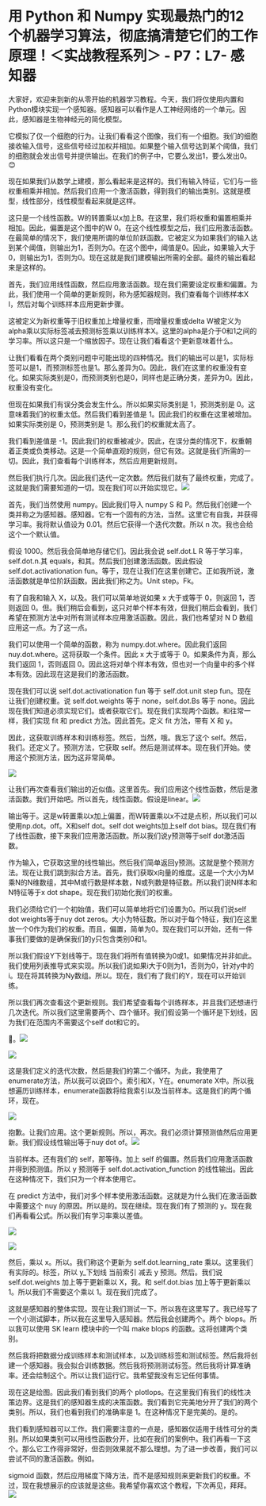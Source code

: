 # 用 Python 和 Numpy 实现最热门的12个机器学习算法，彻底搞清楚它们的工作原理！＜实战教程系列＞ - P7：L7- 感知器 

大家好，欢迎来到新的从零开始的机器学习教程。今天，我们将仅使用内置和Python模块实现一个感知器。感知器可以看作是人工神经网络的一个单元。因此，感知器是生物神经元的简化模型。

它模拟了仅一个细胞的行为。让我们看看这个图像，我们有一个细胞。我们的细胞接收输入信号，这些信号经过加权并相加。如果整个输入信号达到某个阈值，我们的细胞就会发出信号并提供输出。在我们的例子中，它要么发出1，要么发出0。😊

现在如果我们从数学上建模，那么看起来是这样的。我们有输入特征，它们与一些权重相乘并相加。然后我们应用一个激活函数，得到我们的输出类别。这就是模型，线性部分，线性模型看起来就是这样。

这只是一个线性函数。W的转置乘以x加上B。在这里，我们将权重和偏置相乘并相加。因此，偏置是这个图中的W 0。在这个线性模型之后，我们应用激活函数。在最简单的情况下，我们使用所谓的单位阶跃函数。它被定义为如果我们的输入达到某个阈值，则输出为1，否则为0。在这个图中，阈值是0。因此，如果输入大于0，则输出为1，否则为0。现在这就是我们建模输出所需的全部。最终的输出看起来是这样的。

首先，我们应用线性函数，然后应用激活函数。现在我们需要设定权重和偏置。为此，我们使用一个简单的更新规则，称为感知器规则。我们查看每个训练样本X I，然后对每个训练样本应用更新步骤。

这被定义为新权重等于旧权重加上增量权重，而增量权重或delta W被定义为alpha乘以实际标签减去预测标签乘以训练样本X。这里的alpha是介于0和1之间的学习率。所以这只是一个缩放因子。现在让我们看看这个更新意味着什么。

让我们看看在两个类别问题中可能出现的四种情况。我们的输出可以是1，实际标签可以是1，而预测标签也是1。那么差异为0。因此，我们在这里的权重没有变化。如果实际类别是0，而预测类别也是0，同样也是正确分类，差异为0。因此，权重没有变化。

但现在如果我们有误分类会发生什么。所以如果实际类别是 1，预测类别是 0。这意味着我们的权重太低。然后我们看到差值是 1。因此我们的权重在这里被增加。如果实际类别是 0，预测类别是 1。那么我们的权重就太高了。

我们看到差值是 -1。因此我们的权重被减少。因此，在误分类的情况下，权重朝着正类或负类移动。这是一个简单直观的规则，但它有效。这就是我们所需的一切。因此，我们查看每个训练样本，然后应用更新规则。

然后我们执行几次。因此我们迭代一定次数。然后我们就有了最终权重，完成了。这就是我们需要知道的一切。现在我们可以开始实现它。![](img/47427fb8775e23c1bec39e64630a9c33_1.png)

首先，我们当然使用 numpy。因此我们导入 numpy S 和 P。然后我们创建一个类并称之为感知器。感知器。它有一个固有的方法，当然。这里它有自我，并获得学习率。我将默认值设为 0.01。然后它获得一个迭代次数。所以 n 次。我也会给这个一个默认值。

假设 1000。然后我会简单地存储它们。因此我会说 self.dot.L R 等于学习率，self.dot.n.其 equals，和其。然后我们创建激活函数。因此假设 self.dot.activationation fun。等于，现在让我们在这里创建它。正如我所说，激活函数就是单位阶跃函数。因此我们称之为。Unit step。Fk。

有了自我和输入 X，以及。我们可以简单地说如果 x 大于或等于 0，则返回 1，否则返回 0。但。我们稍后会看到，这只对单个样本有效，但我们稍后会看到，我们希望在预测方法中对所有测试样本应用激活函数。因此，我们也希望对 N D 数组应用这一点。为了这一点。

我们可以使用一个简单的函数，称为 numpy.dot.where。因此我们返回 nuy.dot.where。这将获取一个条件。因此 x 大于或等于 0。如果条件为真，那么我们返回 1，否则返回 0。因此这将对单个样本有效，但也对一个向量中的多个样本有效。因此现在这是我们的激活函数。

现在我们可以说 self.dot.activationation fun 等于 self.dot.unit step fun。现在让我们创建权重。说 self.dot.weights 等于 none，self.dot.Bs 等于 none。因此现在我们知道必须实现它们。或者获取它们。现在我们实现两个函数。和往常一样，我们实现 fit 和 predict 方法。因此首先。定义 fit 方法，带有 X 和 y。

因此，这获取训练样本和训练标签。然后，当然，哦。我忘了这个 self。然后，我们。还定义了。预测方法，它获取 self。然后是测试样本。现在我们开始。使用这个预测方法，因为这非常简单。

![](img/47427fb8775e23c1bec39e64630a9c33_3.png)

让我们再次查看我们输出的近似值。这里首先。我们应用这个线性函数，然后是激活函数。我们开始吧。所以首先，线性函数。假设是linear。![](img/47427fb8775e23c1bec39e64630a9c33_5.png)

输出等于。这是w转置乘以x加上偏置，而W转置乘以x不过是点积，所以我们可以使用np.dot。off。X和self dot。self dot weights加上self dot bias。现在我们有了线性函数，接下来我们应用激活函数。所以我们说y预测等于self dot激活函数。

作为输入，它获取这里的线性输出。然后我们简单返回y预测。这就是整个预测方法。现在让我们跳到拟合方法。首先，我们获取x向量的维度。这是一个大小为M乘N的N维数组，其中M或行数是样本数，N或列数是特征数。所以我们说N样本和N特征等于x dot shape。现在我们初始化我们的权重。

我们必须给它们一个初始值，我们可以简单地将它们设置为0。所以我们说self dot weights等于nuy dot zeros。大小为特征数。所以对于每个特征，我们在这里放一个0作为我们的权重。而且，偏置，简单为0。现在我们可以开始，还有一件事我们要做的是确保我们的y只包含类别0和1。

所以我们假设Y下划线等于。现在我们将所有值转换为0或1。如果情况并非如此。我们使用列表推导式来实现。所以我们说如果i大于0则为1，否则为0，针对y中的i。现在将其转换为Ny数组。所以。现在，我们有了我们的Y，现在可以开始训练。

所以我们再次查看这个更新规则。我们希望查看每个训练样本，并且我们还想进行几次迭代。所以我们这里需要两个、四个循环。我们假设第一个循环是下划线，因为我们在范围内不需要这个self dot和它的。

🤢。![](img/47427fb8775e23c1bec39e64630a9c33_7.png)

![](img/47427fb8775e23c1bec39e64630a9c33_8.png)

这是我们定义的迭代次数，然后是我们的第二个循环。为此，我使用了enumerate方法，所以我可以说四个。索引和X，Y在。enumerate X中。所以我想遍历训练样本，enumerate函数将给我索引以及当前样本。这是我们的两个循环，现在。

![](img/47427fb8775e23c1bec39e64630a9c33_10.png)

抱歉。让我们应用。这个更新规则。所以，再次。我们必须计算预测值然后应用更新。我们假设线性输出等于nuy dot of。![](img/47427fb8775e23c1bec39e64630a9c33_12.png)

当前样本。还有我们的 self，那等待。加上 self 的偏置。然后我们应用激活函数并得到预测值。所以 y 预测等于 self.dot.activation_function 的线性输出。因此在这种情况下，我们只为一个样本使用它。

在 predict 方法中，我们对多个样本使用激活函数。这就是为什么我们在激活函数中需要这个 nuy 的原因。所以是的。现在继续。现在我们有了预测的 y。现在我们再看看公式。所以我们有学习率乘以差值。

![](img/47427fb8775e23c1bec39e64630a9c33_14.png)

![](img/47427fb8775e23c1bec39e64630a9c33_15.png)

然后，乘以 x。所以。我们称这个更新为 self.dot.learning_rate 乘以。这里我们有实际的。标签，所以 y_下划线 当前索引 减去 y 预测。然后。我们说 self.dot.weights 加上等于更新乘以 X，我。和 self.dot.bias 加上等于更新乘以 1。所以我们不需要这个乘以 1。现在我们完成了。

这就是感知器的整体实现。现在让我们测试一下。所以我在这里写了。我已经写了一个小测试脚本，所以我在这里导入感知器。然后我会创建两个。两个 blops。所以我可以使用 SK learn 模块中的一个叫 make blops 的函数。这将创建两个类别。

然后我将把数据分成训练样本和测试样本，以及训练标签和测试标签。然后我将创建一个感知器。我会拟合训练数据。然后我将预测测试标签。然后我将计算准确率。还会绘制这个。所以让我们运行它。我希望我没有忘记任何事情。

现在这是绘图。因此我们看到我们的两个 plotlops。在这里我们有我们的线性决策边界。这是我们的感知器生成的决策函数。我们看到它完美地分开了我们的两个类别。所以，我们也看到我们的准确率是 1。在这种情况下是完美的。是的。

我们看到感知器可以工作。我们需要注意的一点是，感知器仅适用于线性可分的类别。所以如果类别可以用线性函数分开，比如在我们的案例中。我们再看一下这个。那么它工作得非常好，但否则效果就不那么理想。为了进一步改善，我们可以尝试不同的激活函数。例如。

sigmoid 函数，然后应用梯度下降方法，而不是感知规则来更新我们的权重。不过，现在我想展示的应该就是这些。我希望你喜欢这个教程，下次再见，拜拜。![](img/47427fb8775e23c1bec39e64630a9c33_17.png)
